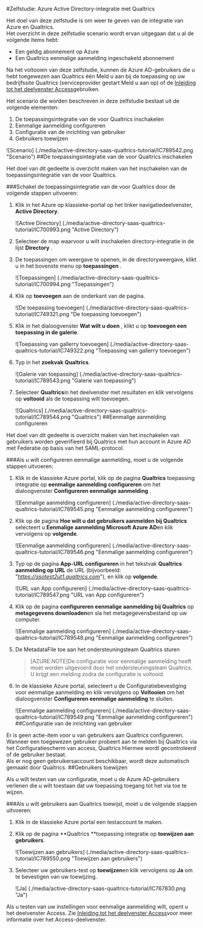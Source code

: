 <properties 
    pageTitle="Zelfstudie: Azure Active Directory-integratie met Qualtrics | Microsoft Azure" 
    description="Meer informatie over het gebruiken van Qualtrics met Azure Active Directory om in te schakelen voor eenmalige aanmelding, geautomatiseerde inrichting en meer!" 
    services="active-directory" 
    authors="jeevansd"  
    documentationCenter="na" 
    manager="femila"/>
<tags 
    ms.service="active-directory" 
    ms.devlang="na" 
    ms.topic="article" 
    ms.tgt_pltfrm="na" 
    ms.workload="identity" 
    ms.date="09/26/2016" 
    ms.author="jeedes" />

#<a name="tutorial-azure-active-directory-integration-with-qualtrics"></a>Zelfstudie: Azure Active Directory-integratie met Qualtrics
  
Het doel van deze zelfstudie is om weer te geven van de integratie van Azure en Qualtrics.  
Het overzicht in deze zelfstudie scenario wordt ervan uitgegaan dat u al de volgende items hebt:

-   Een geldig abonnement op Azure
-   Een Qualtrics eenmalige aanmelding ingeschakeld abonnement
  
Na het voltooien van deze zelfstudie, kunnen de Azure AD-gebruikers die u hebt toegewezen aan Qualtrics één Meld u aan bij de toepassing op uw bedrijfssite Qualtrics (serviceprovider gestart Meld u aan op) of de [Inleiding tot het deelvenster Access](active-directory-saas-access-panel-introduction.md)gebruiken.
  
Het scenario die worden beschreven in deze zelfstudie bestaat uit de volgende elementen:

1.  De toepassingsintegratie van de voor Qualtrics inschakelen
2.  Eenmalige aanmelding configureren
3.  Configuratie van de inrichting van gebruiker
4.  Gebruikers toewijzen

![Scenario] (./media/active-directory-saas-qualtrics-tutorial/IC789542.png "Scenario")
##<a name="enabling-the-application-integration-for-qualtrics"></a>De toepassingsintegratie van de voor Qualtrics inschakelen
  
Het doel van dit gedeelte is overzicht maken van het inschakelen van de toepassingsintegratie van de voor Qualtrics.

###<a name="to-enable-the-application-integration-for-qualtrics-perform-the-following-steps"></a>Schakel de toepassingsintegratie van de voor Qualtrics door de volgende stappen uitvoeren:

1.  Klik in het Azure op klassieke-portal op het linker navigatiedeelvenster, **Active Directory**.

    ![Active Directory] (./media/active-directory-saas-qualtrics-tutorial/IC700993.png "Active Directory")

2.  Selecteer de map waarvoor u wilt inschakelen directory-integratie in de lijst **Directory** .

3.  De toepassingen om weergave te openen, in de directoryweergave, klikt u in het bovenste menu op **toepassingen** .

    ![Toepassingen] (./media/active-directory-saas-qualtrics-tutorial/IC700994.png "Toepassingen")

4.  Klik op **toevoegen** aan de onderkant van de pagina.

    ![De toepassing toevoegen] (./media/active-directory-saas-qualtrics-tutorial/IC749321.png "De toepassing toevoegen")

5.  Klik in het dialoogvenster **Wat wilt u doen** , klikt u op **toevoegen een toepassing in de galerie**.

    ![Toepassing van gallerry toevoegen] (./media/active-directory-saas-qualtrics-tutorial/IC749322.png "Toepassing van gallerry toevoegen")

6.  Typ in het **zoekvak** **Qualtrics**.

    ![Galerie van toepassing] (./media/active-directory-saas-qualtrics-tutorial/IC789543.png "Galerie van toepassing")

7.  Selecteer **Qualtrics**in het deelvenster met resultaten en klik vervolgens op **voltooid** als de toepassing wilt toevoegen.

    ![Qualtrics] (./media/active-directory-saas-qualtrics-tutorial/IC789544.png "Qualtrics")
##<a name="configuring-single-sign-on"></a>Eenmalige aanmelding configureren
  
Het doel van dit gedeelte is overzicht maken van het inschakelen van gebruikers worden geverifieerd bij Qualtrics met hun account in Azure AD met Federatie op basis van het SAML-protocol.

###<a name="to-configure-single-sign-on-perform-the-following-steps"></a>Als u wilt configureren eenmalige aanmelding, moet u de volgende stappen uitvoeren:

1.  Klik in de klassieke Azure portal, klik op de pagina **Qualtrics** toepassing integratie op **eenmalige aanmelding configureren** om het dialoogvenster **Configureren eenmalige aanmelding** .

    ![Eenmalige aanmelding configureren] (./media/active-directory-saas-qualtrics-tutorial/IC789545.png "Eenmalige aanmelding configureren")

2.  Klik op de pagina **Hoe wilt u dat gebruikers aanmelden bij Qualtrics** selecteert u **Eenmalige aanmelding Microsoft Azure AD**en klik vervolgens op **volgende**.

    ![Eenmalige aanmelding configureren] (./media/active-directory-saas-qualtrics-tutorial/IC789546.png "Eenmalige aanmelding configureren")

3.  Typ op de pagina **App-URL configureren** in het tekstvak **Qualtrics aanmelding op URL** de URL (bijvoorbeeld: "*https://ssotest2ut1.qualtrics.com*"), en klik op **volgende**.

    ![URL van App configureren] (./media/active-directory-saas-qualtrics-tutorial/IC789547.png "URL van App configureren")

4.  Klik op de pagina **configureren eenmalige aanmelding bij Qualtrics** op **metagegevens downloaden**en sla het metagegevensbestand op uw computer.

    ![Eenmalige aanmelding configureren] (./media/active-directory-saas-qualtrics-tutorial/IC789548.png "Eenmalige aanmelding configureren")

5.  De MetadataFile toe aan het ondersteuningsteam Qualtrics sturen

    >[AZURE.NOTE]De configuratie voor eenmalige aanmelding heeft moet worden uitgevoerd door het ondersteuningsteam Qualtrics. U krijgt een melding zodra de configuratie is voltooid.

6.  In de klassieke Azure portal, selecteert u de Configuratiebevestiging voor eenmalige aanmelding en klik vervolgens op **Voltooien** om het dialoogvenster **Configureren eenmalige aanmelding** te sluiten.

    ![Eenmalige aanmelding configureren] (./media/active-directory-saas-qualtrics-tutorial/IC789549.png "Eenmalige aanmelding configureren")
##<a name="configuring-user-provisioning"></a>Configuratie van de inrichting van gebruiker
  
Er is geen actie-item voor u van gebruikers aan Qualtrics configureren.  
Wanneer een toegewezen gebruiker probeert aan te melden bij Qualtrics via het Configuratiescherm van access, Qualtrics Hiermee wordt gecontroleerd of de gebruiker bestaat.  
Als er nog geen gebruikersaccount beschikbaar, wordt deze automatisch gemaakt door Qualtrics.
##<a name="assigning-users"></a>Gebruikers toewijzen
  
Als u wilt testen van uw configuratie, moet u de Azure AD-gebruikers verlenen die u wilt toestaan dat uw toepassing toegang tot het via toe te wijzen.

###<a name="to-assign-users-to-qualtrics-perform-the-following-steps"></a>Als u wilt gebruikers aan Qualtrics toewijst, moet u de volgende stappen uitvoeren:

1.  Klik in de klassieke Azure portal een testaccount te maken.

2.  Klik op de pagina **Qualtrics **toepassing integratie op **toewijzen aan gebruikers**.

    ![Toewijzen aan gebruikers] (./media/active-directory-saas-qualtrics-tutorial/IC789550.png "Toewijzen aan gebruikers")

3.  Selecteer uw gebruikers-test op **toewijzen**en klik vervolgens op **Ja** om te bevestigen van uw toewijzing.

    ![Ja] (./media/active-directory-saas-qualtrics-tutorial/IC767830.png "Ja")
  
Als u testen van uw instellingen voor eenmalige aanmelding wilt, opent u het deelvenster Access. Zie [Inleiding tot het deelvenster Access](active-directory-saas-access-panel-introduction.md)voor meer informatie over het Access-deelvenster.